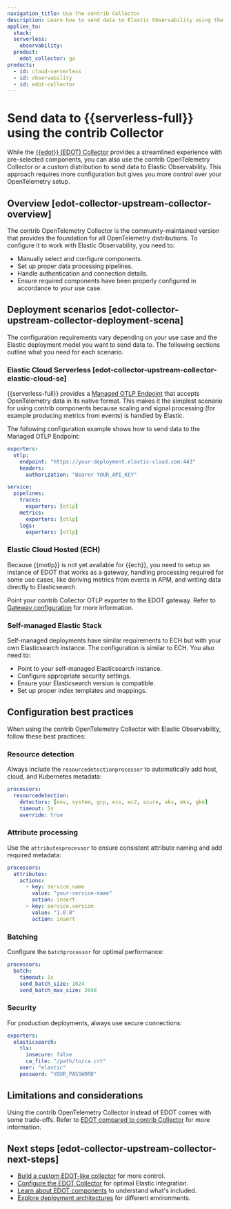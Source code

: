 ```yaml
---
navigation_title: Use the contrib Collector
description: Learn how to send data to Elastic Observability using the contrib OpenTelemetry Collector instead of EDOT.
applies_to:
  stack:
  serverless:
    observability:
  product:
    edot_collector: ga
products:
  - id: cloud-serverless
  - id: observability
  - id: edot-collector
---
```


# Send data to {{serverless-full}} using the contrib Collector

While the [{{edot}} (EDOT) Collector](/reference/index.md) provides a streamlined experience with pre-selected components, you can also use the contrib OpenTelemetry Collector or a custom distribution to send data to Elastic Observability. This approach requires more configuration but gives you more control over your OpenTelemetry setup.

## Overview [edot-collector-upstream-collector-overview]

The contrib OpenTelemetry Collector is the community-maintained version that provides the foundation for all OpenTelemetry distributions. To configure it to work with Elastic Observability, you need to:

- Manually select and configure components.
- Set up proper data processing pipelines.
- Handle authentication and connection details.
- Ensure required components have been properly configured in accordance to your use case.

## Deployment scenarios [edot-collector-upstream-collector-deployment-scena]

The configuration requirements vary depending on your use case and the Elastic deployment model you want to send data to. The following sections outline what you need for each scenario.

### Elastic Cloud Serverless [edot-collector-upstream-collector-elastic-cloud-se]

{{serverless-full}} provides a [Managed OTLP Endpoint](/reference/motlp.md) that accepts OpenTelemetry data in its native format. This makes it the simplest scenario for using contrib components because scaling and signal processing (for example producing metrics from events) is handled by Elastic.

The following configuration example shows how to send data to the Managed OTLP Endpoint:

```yaml
exporters:
  otlp:
    endpoint: "https://your-deployment.elastic-cloud.com:443"
    headers:
      authorization: "Bearer YOUR_API_KEY"

service:
  pipelines:
    traces:
      exporters: [otlp]
    metrics:
      exporters: [otlp]
    logs:
      exporters: [otlp]
```

### Elastic Cloud Hosted (ECH)

Because {{motlp}} is not yet available for {{ech}}, you need to setup an instance of EDOT that works as a gateway, handling processing required for some use cases, like deriving metrics from events in APM, and writing data directly to Elasticsearch. 

Point your contrib Collector OTLP exporter to the EDOT gateway. Refer to [Gateway configuration](/reference/edot-collector/config/default-config-standalone.md#gateway-mode) for more information.

### Self-managed Elastic Stack

Self-managed deployments have similar requirements to ECH but with your own Elasticsearch instance. The configuration is similar to ECH. You also need to:

- Point to your self-managed Elasticsearch instance.
- Configure appropriate security settings.
- Ensure your Elasticsearch version is compatible.
- Set up proper index templates and mappings.

## Configuration best practices

When using the contrib OpenTelemetry Collector with Elastic Observability, follow these best practices:

### Resource detection

Always include the `resourcedetectionprocessor` to automatically add host, cloud, and Kubernetes metadata:

```yaml
processors:
  resourcedetection:
    detectors: [env, system, gcp, ecs, ec2, azure, aks, eks, gke]
    timeout: 5s
    override: true
```

### Attribute processing

Use the `attributesprocessor` to ensure consistent attribute naming and add required metadata:

```yaml
processors:
  attributes:
    actions:
      - key: service.name
        value: "your-service-name"
        action: insert
      - key: service.version
        value: "1.0.0"
        action: insert
```

### Batching

Configure the `batchprocessor` for optimal performance:

```yaml
processors:
  batch:
    timeout: 1s
    send_batch_size: 1024
    send_batch_max_size: 2048
```

### Security

For production deployments, always use secure connections:

```yaml
exporters:
  elasticsearch:
    tls:
      insecure: false
      ca_file: "/path/to/ca.crt"
    user: "elastic"
    password: "YOUR_PASSWORD"
```

## Limitations and considerations

Using the contrib OpenTelemetry Collector instead of EDOT comes with some trade-offs. Refer to [EDOT compared to contrib Collector](/reference/compatibility/edot-vs-upstream.md) for more information.

## Next steps [edot-collector-upstream-collector-next-steps]

- [Build a custom EDOT-like collector](/reference/edot-collector/custom-collector.md) for more control.
- [Configure the EDOT Collector](/reference/edot-collector/config/index.md) for optimal Elastic integration.
- [Learn about EDOT components](/reference/edot-collector/components.md) to understand what's included.
- [Explore deployment architectures](/reference/architecture/index.md) for different environments.
